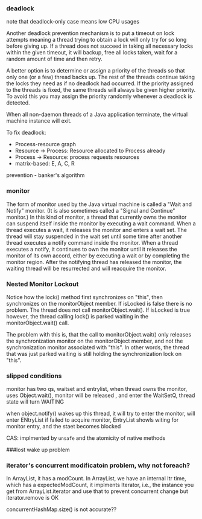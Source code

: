 ### deadlock
note that deadlock-only case means low CPU usages

Another deadlock prevention mechanism is to put a timeout on lock attempts meaning a thread trying to obtain a lock will only try for so long before giving up. If a thread does not succeed in taking all necessary locks within the given timeout, it will backup, free all locks taken, wait for a random amount of time and then retry.

A better option is to determine or assign a priority of the threads so that only one (or a few) thread backs up. The rest of the threads continue taking the locks they need as if no deadlock had occurred. If the priority assigned to the threads is fixed, the same threads will always be given higher priority. To avoid this you may assign the priority randomly whenever a deadlock is detected.

When all non-daemon threads of a Java application terminate, the virtual machine instance will exit.

To fix deadlock:
* Process-resource graph
 * Resource -> Process: Resource allocated to Process already
 * Process -> Resource: process requests resources
* matrix-based: E, A, C, R

prevention - banker's algorithm


### monitor
The form of monitor used by the Java virtual machine is called a "Wait and Notify" monitor. (It is also sometimes called a "Signal and Continue" monitor.) In this kind of monitor, a thread that currently owns the monitor can suspend itself inside the monitor by executing a wait command. When a thread executes a wait, it releases the monitor and enters a wait set. The thread will stay suspended in the wait set until some time after another thread executes a notify command inside the monitor. When a thread executes a notify, it continues to own the monitor until it releases the monitor of its own accord, either by executing a wait or by completing the monitor region. After the notifying thread has released the monitor, the waiting thread will be resurrected and will reacquire the monitor.

### Nested Monitor Lockout

Notice how the lock() method first synchronizes on "this", then synchronizes on the monitorObject member. If isLocked is false there is no problem. The thread does not call monitorObject.wait(). If isLocked is true however, the thread calling lock() is parked waiting in the monitorObject.wait() call.

The problem with this is, that the call to monitorObject.wait() only releases the synchronization monitor on the monitorObject member, and not the synchronization monitor associated with "this". In other words, the thread that was just parked waiting is still holding the synchronization lock on "this".

### slipped conditions

monitor has two qs, waitset and entrylist, when thread owns the monitor, uses Object.wait(), monitor will be released , and enter the WaitSetQ, thread state will turn WAITING

when object.notify() wakes up this thread, it will try to enter the monitor, will enter ENtryList if failed to acquire monitor, EntryList showls witing for monitor entry, and the staet becomes blocked

CAS: implmented by `unsafe` and the atomicity of native methods

###lost wake up problem

### iterator's concurrent modificatoin problem, why not foreach?
In ArrayList, it has a  modCount.
In ArrayList, we have an internal Itr time, which has a expectedModCount, it implments Iterator, i.e., the instance you get from ArrayList.iterator and use that to prevent concurrent change
but iterator.remove is OK

concurrentHashMap.size() is not accurate??
